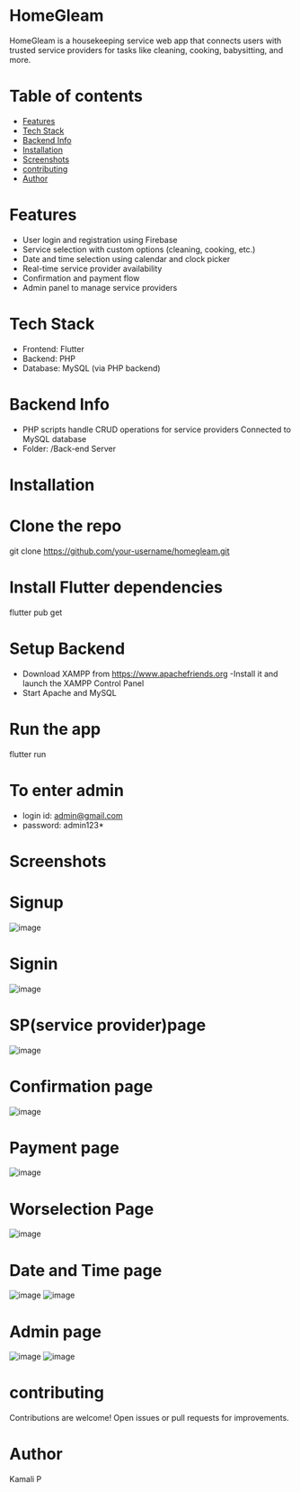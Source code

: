 # HomeGleam
HomeGleam is a housekeeping service web app that connects users with trusted service providers for tasks like cleaning, cooking, babysitting, and more.
# Table of contents
 - [Features](#features)
 - [Tech Stack](#tech-stack)
 - [Backend Info](#backend-info)
 - [Installation](#installation)
 - [Screenshots](#screenshots)
 - [contributing](#contributing)
 - [Author](#author)
# Features
- User login and registration using Firebase
- Service selection with custom options (cleaning, cooking, etc.)
- Date and time selection using calendar and clock picker
- Real-time service provider availability
- Confirmation and payment flow
- Admin panel to manage service providers
  
# Tech Stack
- Frontend: Flutter
- Backend: PHP
- Database: MySQL (via PHP backend)
  
# Backend Info
- PHP scripts handle CRUD operations for service providers
  Connected to MySQL database
- Folder: /Back-end Server
  
# Installation
 # Clone the repo
  git clone https://github.com/your-username/homegleam.git
  
 # Install Flutter dependencies
  flutter pub get
  
 # Setup Backend
- Download XAMPP from https://www.apachefriends.org
-Install it and launch the XAMPP Control Panel
- Start Apache and MySQL
 
 # Run the app
   flutter run
   
 # To enter admin
   - login id: admin@gmail.com
   - password: admin123*
     
# Screenshots
# Signup
![image](https://github.com/user-attachments/assets/e1d4d588-4046-42bf-91c3-7055e09e0d3e)

# Signin
![image](https://github.com/user-attachments/assets/55dca15b-196b-4edd-a9f8-5dfc43875d07)

# SP(service provider)page
![image](https://github.com/user-attachments/assets/e00758d3-e235-48ec-8487-00624501ac69)

# Confirmation page
![image](https://github.com/user-attachments/assets/e8a92dca-7faf-4626-b09b-a374208642da)

# Payment page
![image](https://github.com/user-attachments/assets/b7f11a50-bcc9-4e37-abd1-7e2e839a6862)

# Worselection Page
![image](https://github.com/user-attachments/assets/964b6db8-4424-42ab-927a-91aa03790615)

# Date and Time page
![image](https://github.com/user-attachments/assets/553d77dc-8513-4cdc-83d6-9866a0177785)
![image](https://github.com/user-attachments/assets/128fa9b4-47e4-4566-9897-237b604ca6d1)

# Admin page
![image](https://github.com/user-attachments/assets/0c440734-695a-4731-8316-a2bef69295a1)
![image](https://github.com/user-attachments/assets/1837369d-e1c8-4dc2-984c-6b9d27e15ba3)

# contributing
Contributions are welcome! Open issues or pull requests for improvements.

# Author
Kamali P
